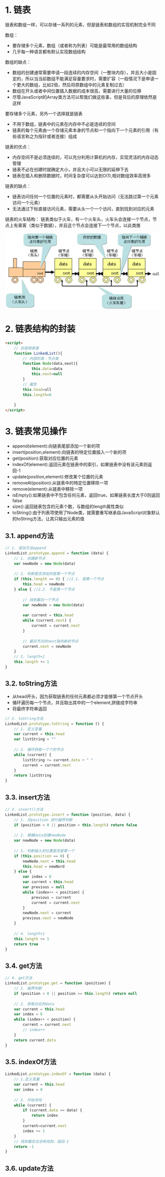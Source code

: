 # 1. 链表
链表和数组一样，可以存储一系列的元素，但是链表和数组的实现机制完全不同

数组：
- 要存储多个元素，数组（或者称为列表）可能是最常用的数组结构
- 几乎每一种语言都有默认实现数组结构
  
数组的缺点：
- 数组的创建通常需要申请一段连续的内存空间（一整块内存），并且大小是固定的，所以当当前数组不能满足容量要求时，需要扩容（一般情况下是申请一个更大的数组，比如2倍，然后将原数组中的元素复制过去）
- 数组在开头或者中间位置插入数据的成本很高，需要进行大量的位移
- 尽管JavaScript的Array类方法可以帮我们做这些事，但是背后的原理依然是这样


要存储多个元素，另外一个选择就是链表

- 不用于数组，链表中的元素在内存中不必是连续的空间
- 链表的每个元素由一个存储元素本身的节点和一个指向下一个元素的引用（有些语言称之为指针或者连接）组成

链表的优点：
- 内存空间不是必须连续的，可以充分利用计算机的内存，实现灵活的内存动态管理
- 链表不必在创建时就确定大小，并且大小可以无限的延伸下去
- 链表在插入和删除数据时，时间复杂度可以达到O(1),相对数组效率高很多


链表的缺点：
- 链表访问任何一个位置的元素时，都需要从头开始访问（无法跳过第一个元素访问一个元素）
- 无法通过下标直接访问元素，需要从头一个一个访问，直到找到对应的元素

链表的火车结构：
链表类似于火车，有一个火车头，火车头会连接一个节点，节点上有乘客（类似于数据），并且这个节点会连接下一个节点，以此类推

![](2021-12-15-15-22-24.png)

# 2. 链表结构的封装
```html
<script>
    // 封装链表类
    function LinkedList(){
        // 内部的类：节点类
        function Node(data,next){
            this.data=data
            this.next=null
        }
        // 属性
        this.head=ull
        this.length=0

    }
</script>
```

# 3. 链表常见操作
- append(element):向链表尾部添加一个新的项
- insert(position,element):向链表的特定位置插入一个新的项
- get(position):获取对应位置的元素
- indexOf(element):返回元素在链表中的索引，如果链表中没有该元素则返回-1
- update(position,element):修改某个位置的元素
- removeAt(position):从链表中的特定位置移除一项
- remove(element):从链表中移除一项
- isEmpty():如果链表中不包含任何元素，返回true，如果链表长度大于0则返回false
- size():返回链表包含的元素个数，与数组的length属性类似
- toString():由于列表项使用了Node类，就需要重写继承自JavaScript对象默认的toString方法，让其只输出元素的值

## 3.1. append方法
```js
// 1. 追加方法append
LinkedList.prototype.append = function (data) {
    // 1. 创建新节点
    var newNode = new Node(data)

    // 2. 判断是否添加的是第一个节点
    if (this.length == 0) { //2.1. 是第一个节点
        this.head = newNode
    } else { //2.2. 不是第一个节点

        // 找到最后一个节点
        var newNode = new Node(data)

        var current = this.head
        while (current.next) {
            current = current.next
        }

        // 最后节点的next指向新的节点
        current.next = newNode
    }
    // 3. length+1
    this.length += 1
}
```
## 3.2. toString方法
- 从head开头，因为获取链表的任何元素都必须才能够第一个节点开头
- 循环遍历每一个节点，并且取出其中的一个element,拼接成字符串
- 将最终字符串返回

```js
// 2. toString方法
LinkedList.prototype.toString = function () {
    // 1. 定义变量
    var current = this.head
    var listString = ""

    // 2. 循环获取一个个的节点
    while (current) {
        listString += current.data + " "
        current = current.next
    }
    return listString
}
```

## 3.3. insert方法
```js
// 3. insert()方法
LinkedList.prototype.insert = function (position, data) {
    // 1. 对position 进行越界判断
    if (position < 0 || position > this.length) return false

    // 2. 根据data创建newNode
    var newNode = new Node(data)

    // 3. 判断插入的位置是否是第一个
    if (this.position == 0) {
        newNode.next = this.head
        this.head = newNord
    } else {
        var index = 0
        var current = this.head
        var previous = null
        while (index++ < position) {
            previous = current
            current = current.next
        }
        newNode.next = current
        previous.next = newNode
    }

    // 4. length+1
    this.length += 1
    return true
}
```

## 3.4. get方法
```js
// 4. get方法
LinkedList.prototype.get = function (position) {
    // 1. 越界判断
    if (position < 0 || position >= this.length) return null

    // 2. 获取对应的data
    var current = this.head
    var index = 0
    while (index++ < position) {
        current = current.next
        // index++
    }
    return current.data
}
```
## 3.5. indexOf方法
```js
LinkedList.prototype.indexOf = function (data) {
    // 1.定义变量
    var current = this.head
    var index = 0

    // 2. 开始寻找
    while (current) {
        if (current.data == data) {
            return index
        }
        current=current.next
        index += 1
    }
    // 找到最后也没有找到，返回-1
    return -1
}
```
## 3.6. update方法







